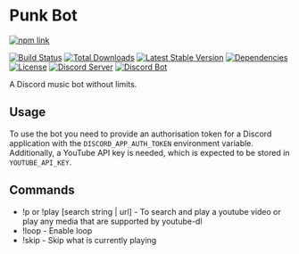 # Punk Bot
[![npm link](https://nodei.co/npm/punk-bot.png?downloads=true&downloadRank=true)](https://www.npmjs.com/package/punk-bot)

[![Build Status](https://travis-ci.org/sasjafor/PunkBot.svg)](https://travis-ci.org/sasjafor/PunkBot) [![Total Downloads](https://img.shields.io/npm/dt/punk-bot.svg)](https://www.npmjs.com/package/punk-bot) [![Latest Stable Version](https://img.shields.io/npm/v/punk-bot.svg)](https://www.npmjs.com/package/punk-bot) [![Dependencies](https://david-dm.org/sasjafor/PunkBot/status.svg)](https://david-dm.org/sasjafor/PunkBot) [![License](https://img.shields.io/badge/license-GPL-lightgrey.svg)](https://opensource.org/licenses/gpl-license) [![Discord Server](https://discordapp.com/api/guilds/518113399448666113/embed.png)](https://discord.gg/qPxJfWw) [![Discord Bot](https://img.shields.io/badge/discord-bot-blue.svg)](https://discordapp.com/api/oauth2/authorize?client_id=431490929677959178&permissions=120937536&scope=bot)

A Discord music bot without limits.

## Usage
To use the bot you need to provide an authorisation token for a Discord application with the `DISCORD_APP_AUTH_TOKEN` environment variable. Additionally, a YouTube API key is needed, which is expected to be stored in `YOUTUBE_API_KEY`.

## Commands
* !p or !play [search string | url] - To search and play a youtube video or play any media that are supported by youtube-dl
* !loop - Enable loop
* !skip - Skip what is currently playing
